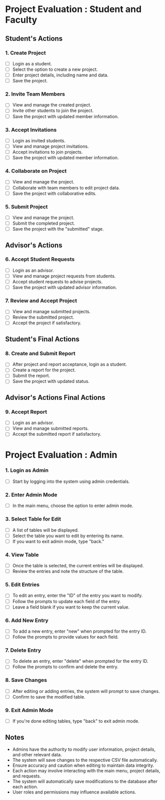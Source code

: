 #  Project Evaluation : Student and Faculty

## Student's Actions

### 1. Create Project
- [ ] Login as a student.
- [ ] Select the option to create a new project.
- [ ] Enter project details, including name and data.
- [ ] Save the project.

### 2. Invite Team Members
- [ ] View and manage the created project.
- [ ] Invite other students to join the project.
- [ ] Save the project with updated member information.

### 3. Accept Invitations
- [ ] Login as invited students.
- [ ] View and manage project invitations.
- [ ] Accept invitations to join projects.
- [ ] Save the project with updated member information.

### 4. Collaborate on Project
- [ ] View and manage the project.
- [ ] Collaborate with team members to edit project data.
- [ ] Save the project with collaborative edits.

### 5. Submit Project
- [ ] View and manage the project.
- [ ] Submit the completed project.
- [ ] Save the project with the "submitted" stage.

## Advisor's Actions

### 6. Accept Student Requests
- [ ] Login as an advisor.
- [ ] View and manage project requests from students.
- [ ] Accept student requests to advise projects.
- [ ] Save the project with updated advisor information.

### 7. Review and Accept Project
- [ ] View and manage submitted projects.
- [ ] Review the submitted project.
- [ ] Accept the project if satisfactory.

## Student's Final Actions

### 8. Create and Submit Report
- [ ] After project and report acceptance, login as a student.
- [ ] Create a report for the project.
- [ ] Submit the report.
- [ ] Save the project with updated status.

## Advisor's Actions Final Actions

### 9. Accept Report
- [ ] Login as an advisor.
- [ ] View and manage submitted reports.
- [ ] Accept the submitted report if satisfactory.

#  Project Evaluation : Admin

### 1. Login as Admin
- [ ] Start by logging into the system using admin credentials.

### 2. Enter Admin Mode
- [ ] In the main menu, choose the option to enter admin mode.

### 3. Select Table for Edit
- [ ] A list of tables will be displayed.
- [ ] Select the table you want to edit by entering its name.
- [ ] If you want to exit admin mode, type "back."

### 4. View Table
- [ ] Once the table is selected, the current entries will be displayed.
- [ ] Review the entries and note the structure of the table.

### 5. Edit Entries
- [ ] To edit an entry, enter the "ID" of the entry you want to modify.
- [ ] Follow the prompts to update each field of the entry.
- [ ] Leave a field blank if you want to keep the current value.

### 6. Add New Entry
- [ ] To add a new entry, enter "new" when prompted for the entry ID.
- [ ] Follow the prompts to provide values for each field.

### 7. Delete Entry
- [ ] To delete an entry, enter "delete" when prompted for the entry ID.
- [ ] Follow the prompts to confirm and delete the entry.

### 8. Save Changes
- [ ] After editing or adding entries, the system will prompt to save changes.
- [ ] Confirm to save the modified table.

### 9. Exit Admin Mode
- [ ] If you're done editing tables, type "back" to exit admin mode.

## Notes
- Admins have the authority to modify user information, project details, and other relevant data.
- The system will save changes to the respective CSV file automatically.
- Ensure accuracy and caution when editing to maintain data integrity.
- Each action may involve interacting with the main menu, project details, and requests.
- The system will automatically save modifications to the database after each action.
- User roles and permissions may influence available actions.